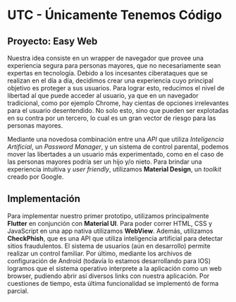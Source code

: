 # UTC - Únicamente Tenemos Código

## Proyecto: Easy Web

Nuestra idea consiste en un  wrapper de navegador que provee una experiencia segura para personas mayores, que no necesariamente sean expertas en tecnología.
Debido a los incesantes ciberataques que se realizan en el día a día, decidimos crear una experiencia cuyo principal objetivo es proteger a sus usuarios.
Para lograr esto, reducimos el nivel de libertad al que puede acceder al usuario, ya que en un navegador tradicional, como por ejemplo Chrome, hay cientas de opciones irrelevantes para el usuario desentendido.
No solo esto, sino que pueden ser explotadas en su contra por un tercero, lo cual es un gran vector de riesgo para las personas mayores.

Mediante una novedosa combinación entre una _API_ que utiliza _Inteligencia Artificial_, un _Password Manager_, y un sistema de control parental, podemos mover las libertades a un usuario más experimentado, como en el caso de las personas mayores podría ser un hijo y/o nieto.
Para brindar una experiencia intuitiva y _user friendly_, utilizamos **Material Design**, un _toolkit_ creado por Google.

## Implementación

Para implementar nuestro primer prototipo, utilizamos principalmente **Flutter** en conjunción con **Material UI**.
Para poder correr HTML, CSS y JavaScript en una app nativa utilizamos **WebView**. Además, utilizamos **CheckPhish**, que es una API que utiliza inteligencia artificial para detectar sitios fraudulentos. El sistema de usuarios (aún en desarrollo) permite realizar un control familiar. Por último, mediante los archivos de configuración de Android (todavía lo estamos desarrollando para IOS) logramos que el sistema operativo interprete a la aplicación como un web browser, pudiendo abrir así diversos links con nuestra aplicación. Por cuestiones de tiempo, esta última funcionalidad se implementó de forma parcial.

